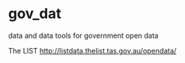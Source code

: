 # gov_dat
data and data tools for government open data

The LIST http://listdata.thelist.tas.gov.au/opendata/
